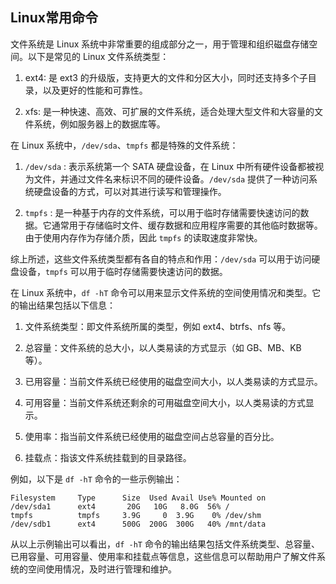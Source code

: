## Linux常用命令
文件系统是 Linux 系统中非常重要的组成部分之一，用于管理和组织磁盘存储空间。以下是常见的 Linux 文件系统类型：

1. ext4: 是 ext3 的升级版，支持更大的文件和分区大小，同时还支持多个子目录，以及更好的性能和可靠性。

2. xfs: 是一种快速、高效、可扩展的文件系统，适合处理大型文件和大容量的文件系统，例如服务器上的数据库等。
   

在 Linux 系统中，`/dev/sda`、`tmpfs` 都是特殊的文件系统：

1. `/dev/sda` : 表示系统第一个 SATA 硬盘设备，在 Linux 中所有硬件设备都被视为文件，并通过文件名来标识不同的硬件设备。`/dev/sda` 提供了一种访问系统硬盘设备的方式，可以对其进行读写和管理操作。

2. `tmpfs` : 是一种基于内存的文件系统，可以用于临时存储需要快速访问的数据。它通常用于存储临时文件、缓存数据和应用程序需要的其他临时数据等。由于使用内存作为存储介质，因此 `tmpfs` 的读取速度非常快。

综上所述，这些文件系统类型都有各自的特点和作用：`/dev/sda` 可以用于访问硬盘设备，`tmpfs` 可以用于临时存储需要快速访问的数据。


在 Linux 系统中，`df -hT` 命令可以用来显示文件系统的空间使用情况和类型。它的输出结果包括以下信息：

1. 文件系统类型：即文件系统所属的类型，例如 ext4、btrfs、nfs 等。

2. 总容量：文件系统的总大小，以人类易读的方式显示（如 GB、MB、KB 等）。

3. 已用容量：当前文件系统已经使用的磁盘空间大小，以人类易读的方式显示。

4. 可用容量：当前文件系统还剩余的可用磁盘空间大小，以人类易读的方式显示。

5. 使用率：指当前文件系统已经使用的磁盘空间占总容量的百分比。

6. 挂载点：指该文件系统挂载到的目录路径。

例如，以下是 `df -hT` 命令的一些示例输出：

```
Filesystem     Type      Size  Used Avail Use% Mounted on
/dev/sda1      ext4       20G   10G   8.0G  56% /
tmpfs          tmpfs     3.9G     0  3.9G    0% /dev/shm
/dev/sdb1      ext4      500G  200G  300G   40% /mnt/data
```

从以上示例输出可以看出，`df -hT` 命令的输出结果包括文件系统类型、总容量、已用容量、可用容量、使用率和挂载点等信息，这些信息可以帮助用户了解文件系统的空间使用情况，及时进行管理和维护。
